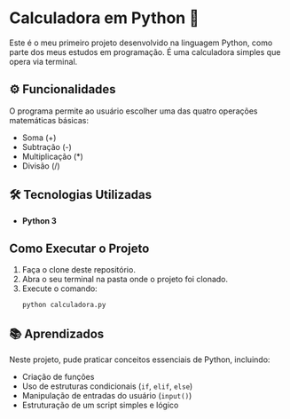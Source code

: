 # Calculadora em Python 🐍

Este é o meu primeiro projeto desenvolvido na linguagem Python, como parte dos meus estudos em programação. É uma calculadora simples que opera via terminal.

## ⚙️ Funcionalidades

O programa permite ao usuário escolher uma das quatro operações matemáticas básicas:
* Soma (+)
* Subtração (-)
* Multiplicação (*)
* Divisão (/)

## 🛠️ Tecnologias Utilizadas

* **Python 3**

## Como Executar o Projeto

1.  Faça o clone deste repositório.
2.  Abra o seu terminal na pasta onde o projeto foi clonado.
3.  Execute o comando:
    ```bash
    python calculadora.py
    ```

## 📚 Aprendizados

Neste projeto, pude praticar conceitos essenciais de Python, incluindo:
* Criação de funções
* Uso de estruturas condicionais (`if`, `elif`, `else`)
* Manipulação de entradas do usuário (`input()`)
* Estruturação de um script simples e lógico
